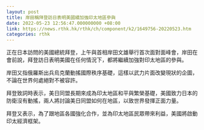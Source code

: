 ```yaml
---
layout: post
title: 岸田稱拜登訪日表明美國續加強印太地區參與
date: 2022-05-23 12:56:47.000000000 +08:00
link: https://news.rthk.hk/rthk/ch/component/k2/1649756-20220523.htm
categories: rthk
---
```


正在日本訪問的美國總統拜登，上午與首相岸田文雄舉行首次面對面峰會，岸田在會前說，拜登訪日表明美國在任何情況下，都將繼續加強對印太地區的參與。

岸田又指俄羅斯出兵烏克蘭動搖國際秩序基礎，這樣以武力片面改變現狀的企圖，不論在世界何處絕對不被容許。

拜登致詞時表示，美日同盟長期來成為印太地區和平與繁榮基礎，美國致力日本的防衛沒有動搖，兩人將討論美日同盟如何在地區，以致世界發揮正面力量。

拜登又表示，為了跟地區各國強化合作，並為印太地區民眾帶來利益，美國將啟動印太經濟框架。
